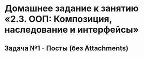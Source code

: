 # Домашнее задание к занятию «2.3. ООП: Композиция, наследование и интерфейсы»
## Задача №1 - Посты (без Attachments)